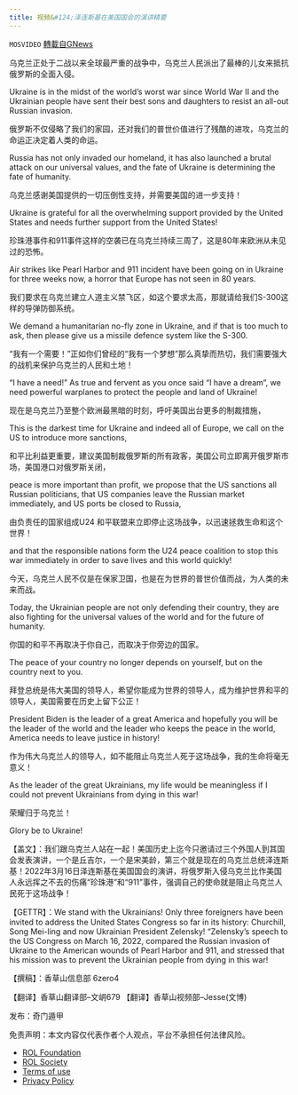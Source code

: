 ```yaml
---
title: 视频&#124;泽连斯基在美国国会的演讲精要
---
```

`MOSVIDEO` [轉載自GNews](https://gnews.org/zh-hans/2205887/)

乌克兰正处于二战以来全球最严重的战争中，乌克兰人民派出了最棒的儿女来抵抗俄罗斯的全面入侵。

Ukraine is in the midst of the world’s worst war since World War II and the Ukrainian people have sent their best sons and daughters to resist an all-out Russian invasion.

俄罗斯不仅侵略了我们的家园，还对我们的普世价值进行了残酷的进攻，乌克兰的命运正决定着人类的命运。

Russia has not only invaded our homeland, it has also launched a brutal attack on our universal values, and the fate of Ukraine is determining the fate of humanity.

乌克兰感谢美国提供的一切压倒性支持，并需要美国的进一步支持！

Ukraine is grateful for all the overwhelming support provided by the United States and needs further support from the United States!

珍珠港事件和911事件这样的空袭已在乌克兰持续三周了，这是80年来欧洲从未见过的恐怖。

Air strikes like Pearl Harbor and 911 incident have been going on in Ukraine for three weeks now, a horror that Europe has not seen in 80 years.

我们要求在乌克兰建立人道主义禁飞区，如这个要求太高，那就请给我们S-300这样的导弹防御系统。

We demand a humanitarian no-fly zone in Ukraine, and if that is too much to ask, then please give us a missile defence system like the S-300.

“我有一个需要！”正如你们曾经的“我有一个梦想”那么真挚而热切，我们需要强大的战机来保护乌克兰的人民和土地！

“I have a need!” As true and fervent as you once said “I have a dream”, we need powerful warplanes to protect the people and land of Ukraine!

现在是乌克兰乃至整个欧洲最黑暗的时刻，呼吁美国出台更多的制裁措施，

This is the darkest time for Ukraine and indeed all of Europe, we call on the US to introduce more sanctions,

和平比利益更重要，建议美国制裁俄罗斯的所有政客，美国公司立即离开俄罗斯市场，美国港口对俄罗斯关闭，

peace is more important than profit, we propose that the US sanctions all Russian politicians, that US companies leave the Russian market immediately, and US ports be closed to Russia,

由负责任的国家组成U24 和平联盟来立即停止这场战争，以迅速拯救生命和这个世界！

and that the responsible nations form the U24 peace coalition to stop this war immediately in order to save lives and this world quickly!

今天，乌克兰人民不仅是在保家卫国，也是在为世界的普世价值而战，为人类的未来而战。

Today, the Ukrainian people are not only defending their country, they are also fighting for the universal values of the world and for the future of humanity.

你国的和平不再取决于你自己，而取决于你旁边的国家。

The peace of your country no longer depends on yourself, but on the country next to you.

拜登总统是伟大美国的领导人，希望你能成为世界的领导人，成为维护世界和平的领导人，美国需要在历史上留下公正！

President Biden is the leader of a great America and hopefully you will be the leader of the world and the leader who keeps the peace in the world, America needs to leave justice in history!

作为伟大乌克兰人的领导人，如不能阻止乌克兰人死于这场战争，我的生命将毫无意义！

As the leader of the great Ukrainians, my life would be meaningless if I could not prevent Ukrainians from dying in this war!

荣耀归于乌克兰！

Glory be to Ukraine!

【盖文】：我们跟乌克兰人站在一起！美国历史上迄今只邀请过三个外国人到其国会发表演讲，一个是丘吉尔，一个是宋美龄，第三个就是现在的乌克兰总统泽连斯基！2022年3月16日泽连斯基在美国国会的演讲，将俄罗斯入侵乌克兰比作美国人永远挥之不去的伤痛“珍珠港”和“911”事件，强调自己的使命就是阻止乌克兰人民死于这场战争！

【GETTR】：We stand with the Ukrainians! Only three foreigners have been invited to address the United States Congress so far in its history: Churchill, Song Mei-ling and now Ukrainian President Zelensky! “Zelensky’s speech to the US Congress on March 16, 2022, compared the Russian invasion of Ukraine to the American wounds of Pearl Harbor and 911, and stressed that his mission was to prevent the Ukrainian people from dying in this war!



【撰稿】：香草山信息部 6zero4

【翻译】香草山翻译部–文岄679
【翻译】香草山视频部–Jesse(文博)

发布：奇门遁甲

 

免责声明：本文内容仅代表作者个人观点，平台不承担任何法律风险。

- [ROL Foundation](https://rolfoundation.org/)
- [ROL Society](https://rolsociety.org/)
- [Terms of use](https://gnews.org/terms-of-use-3/)
- [Privacy Policy](https://gnews.org/privacy-policy/)
